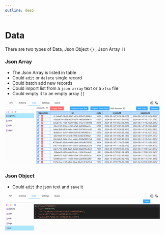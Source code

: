 ```yaml
---
outline: deep
---
```


# Data

There are two types of Data, Json Object `{}` , Json Array `[]`

### Json Array

- The Json Array is listed in table
- Could `edit` or `delete` single record
- Could batch add new records
- Could import list from a `json array` text or a `xlsx` file
- Could empty it to an empty array `[]`  


![截图](./public//images/data-table.png "data.png")

### Json Object

- Could `edit` the json text and `save` it

![截图](./public//images/data-json.png "data.png")
